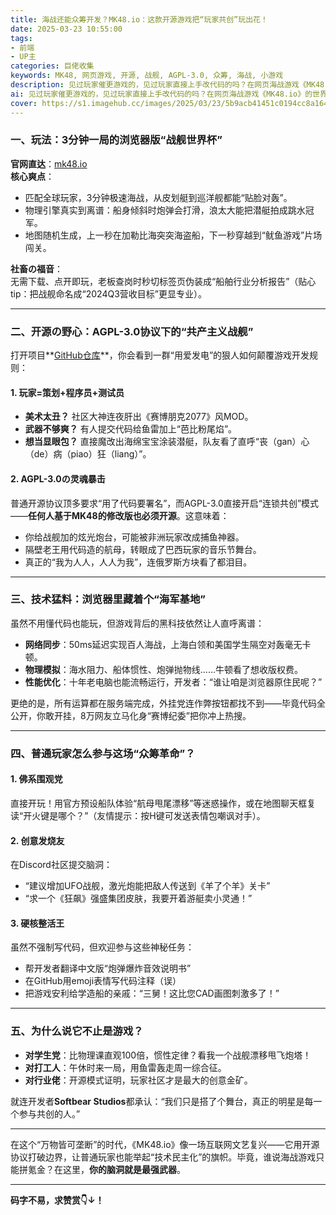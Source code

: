 ```yaml
---
title: 海战还能众筹开发？MK48.io：这款开源游戏把“玩家共创”玩出花！
date: 2025-03-23 10:55:00
tags: 
- 前端
- UP主
categories: 巨佬收集
keywords: MK48, 网页游戏, 开源, 战舰, AGPL-3.0, 众筹, 海战, 小游戏
description: 见过玩家催更游戏的，见过玩家直接上手改代码的吗？在网页海战游戏《MK48.io》的世界里，每一艘战舰、每一发炮弹甚至海浪的起伏，都写着四个大字——“咱们众筹”！这款由全球玩家“云养”的免费游戏，不仅把源代码甩进GitHub任人围观，还用AGPL-3.0开源协议立下“军令状”：“改代码可以，但改完必须开源！” （资本家：这操作我不李姐）
ai: 见过玩家催更游戏的，见过玩家直接上手改代码的吗？在网页海战游戏《MK48.io》的世界里，每一艘战舰、每一发炮弹甚至海浪的起伏，都写着四个大字——“咱们众筹”！这款由全球玩家“云养”的免费游戏，不仅把源代码甩进GitHub任人围观，还用AGPL-3.0开源协议立下“军令状”：“改代码可以，但改完必须开源！” （资本家：这操作我不李姐）
cover: https://s1.imagehub.cc/images/2025/03/23/5b9acb41451c0194cc8a164e4baa5069.webp
---
```


### **一、玩法：3分钟一局的浏览器版“战舰世界杯”**  

**官网直达**：[mk48.io](https://mk48.io)  
**核心爽点**：  

- 匹配全球玩家，3分钟极速海战，从皮划艇到巡洋舰都能“贴脸对轰”。  
- 物理引擎真实到离谱：船身倾斜时炮弹会打滑，浪太大能把潜艇拍成跳水冠军。  
- 地图随机生成，上一秒在加勒比海突突海盗船，下一秒穿越到“鱿鱼游戏”片场闯关。  

**社畜の福音**：  
无需下载、点开即玩，老板查岗时秒切标签页伪装成“船舶行业分析报告”（贴心tip：把战舰命名成“2024Q3营收目标”更显专业）。  

---

### **二、开源の野心：AGPL-3.0协议下的“共产主义战舰”**  

打开项目**[GitHub仓库](https://github.com/SoftbearStudios/mk48)**，你会看到一群“用爱发电”的狠人如何颠覆游戏开发规则：  

#### **1. 玩家=策划+程序员+测试员**  

- **美术太丑？** 社区大神连夜肝出《赛博朋克2077》风MOD。  
- **武器不够爽？** 有人提交代码给鱼雷加上“芭比粉尾焰”。  
- **想当显眼包？** 直接魔改出海绵宝宝涂装潜艇，队友看了直呼“丧（gan）心（de）病（piao）狂（liang）”。  

#### **2. AGPL-3.0の灵魂暴击**  

普通开源协议顶多要求“用了代码要署名”，而AGPL-3.0直接开启“连锁共创”模式——**任何人基于MK48的修改版也必须开源**。这意味着：  

- 你给战舰加的炫光炮台，可能被非洲玩家改成捕鱼神器。  
- 隔壁老王用代码造的航母，转眼成了巴西玩家的音乐节舞台。  
- 真正的“我为人人，人人为我”，连俄罗斯方块看了都泪目。  

---

### **三、技术猛料：浏览器里藏着个“海军基地”**  

虽然不用懂代码也能玩，但游戏背后的黑科技依然让人直呼离谱：  

- **网络同步**：50ms延迟实现百人海战，上海白领和美国学生隔空对轰毫无卡顿。  
- **物理模拟**：海水阻力、船体惯性、炮弹抛物线……牛顿看了想收版权费。  
- **性能优化**：十年老电脑也能流畅运行，开发者：“谁让咱是浏览器原住民呢？”  

更绝的是，所有运算都在服务端完成，外挂党连作弊按钮都找不到——毕竟代码全公开，你敢开挂，8万网友立马化身“赛博纪委”把你冲上热搜。  

---

### **四、普通玩家怎么参与这场“众筹革命”？**  

#### **1. 佛系围观党**  

直接开玩！用官方预设船队体验“航母甩尾漂移”等迷惑操作，或在地图聊天框复读“开火键是哪个？”（友情提示：按H键可发送表情包嘲讽对手）。  

#### **2. 创意发烧友**  

在Discord社区提交脑洞：  

- “建议增加UFO战舰，激光炮能把敌人传送到《羊了个羊》关卡”  
- “求一个《狂飙》强盛集团皮肤，我要开着游艇卖小灵通！”  

#### **3. 硬核整活王**  

虽然不强制写代码，但欢迎参与这些神秘任务：  

- 帮开发者翻译中文版“炮弹爆炸音效说明书”  
- 在GitHub用emoji表情写代码注释（误）  
- 把游戏安利给学造船的亲戚：“三舅！这比您CAD画图刺激多了！”  

---

### **五、为什么说它不止是游戏？**  

- **对学生党**：比物理课直观100倍，惯性定律？看我一个战舰漂移甩飞炮塔！  
- **对打工人**：午休时来一局，用鱼雷轰走周一综合征。  
- **对行业佬**：开源模式证明，玩家社区才是最大的创意金矿。  

就连开发者**Softbear Studios**都承认：“我们只是搭了个舞台，真正的明星是每一个参与共创的人。”  

---

在这个“万物皆可垄断”的时代，《MK48.io》像一场互联网文艺复兴——它用开源协议打破边界，让普通玩家也能举起“技术民主化”的旗帜。毕竟，谁说海战游戏只能拼氪金？在这里，**你的脑洞就是最强武器**。  

---

**码字不易，求赞赏👇↓！**
